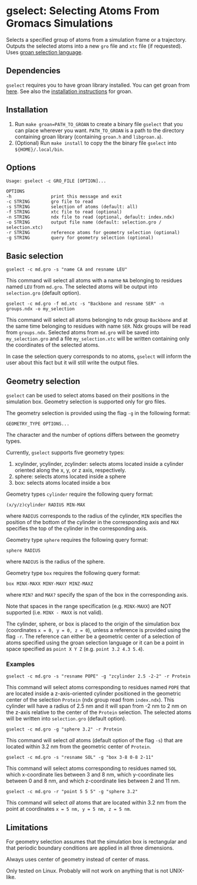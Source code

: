 # gselect: Selecting Atoms From Gromacs Simulations

Selects a specified group of atoms from a simulation frame or a trajectory. Outputs the selected atoms into a new `gro` file and `xtc` file (if requested). Uses [groan selection language](https://github.com/Ladme/groan#groan-selection-language).

## Dependencies

`gselect` requires you to have groan library installed. You can get groan from [here](https://github.com/Ladme/groan). See also the [installation instructions](https://github.com/Ladme/groan#installing) for groan.

## Installation

1) Run `make groan=PATH_TO_GROAN` to create a binary file `gselect` that you can place wherever you want. `PATH_TO_GROAN` is a path to the directory containing groan library (containing `groan.h` and `libgroan.a`).
2) (Optional) Run `make install` to copy the the binary file `gselect` into `${HOME}/.local/bin`.

## Options

```
Usage: gselect -c GRO_FILE [OPTION]...

OPTIONS
-h               print this message and exit
-c STRING        gro file to read
-s STRING        selection of atoms (default: all)
-f STRING        xtc file to read (optional)
-n STRING        ndx file to read (optional, default: index.ndx)
-o STRING        output file name (default: selection.gro / selection.xtc)
-r STRING        reference atoms for geometry selection (optional)
-g STRING        query for geometry selection (optional)
```

## Basic selection

```
gselect -c md.gro -s "name CA and resname LEU"
```
This command will select all atoms with a name `NA` belonging to residues named `LEU` from `md.gro`. The selected atoms will be output into `selection.gro` (default option).

```
gselect -c md.gro -f md.xtc -s "Backbone and resname SER" -n groups.ndx -o my_selection
```
This command will select all atoms belonging to ndx group `Backbone` and at the same time belonging to residues with name `SER`. Ndx groups will be read from `groups.ndx`. Selected atoms from `md.gro` will be saved into `my_selection.gro` and a file `my_selection.xtc` will be written containing only the coordinates of the selected atoms.

In case the selection query corresponds to no atoms, `gselect` will inform the user about this fact but it will still write the output files.

## Geometry selection

`gselect` can be used to select atoms based on their positions in the simulation box. Geometry selection is supported only for gro files.

The geometry selection is provided using the flag `-g` in the following format:
```
GEOMETRY_TYPE OPTIONS...
```
The character and the number of options differs between the geometry types.

Currently, `gselect` supports five geometry types:
1) xcylinder, ycylinder, zcylinder: selects atoms located inside a cylinder oriented along the x, y, or z axis, respectively.
2) sphere: selects atoms located inside a sphere
3) box: selects atoms located inside a box

Geometry types `cylinder` require the following query format:
```
(x/y/z)cylinder RADIUS MIN-MAX
```
where `RADIUS` corresponds to the radius of the cylinder, `MIN` specifies the position of the bottom of the cylinder in the corresponding axis and `MAX` specifies the top of the cylinder in the corresponding axis.

Geometry type `sphere` requires the following query format:
```
sphere RADIUS
```
where `RADIUS` is the radius of the sphere.

Geometry type `box` requires the following query format: 
```
box MINX-MAXX MINY-MAXY MINZ-MAXZ
```
where `MIN?` and `MAX?` specify the span of the box in the corresponding axis.

Note that spaces in the range specification (e.g. `MINX-MAXX`) are NOT supported (i.e. `MINX - MAXX` is not valid).

The cylinder, sphere, or box is placed to the origin of the simulation box (coordinates `x = 0, y = 0, z = 0`), unless a reference is provided using the flag `-r`. The reference can either be a geometric center of a selection of atoms specified using the groan selection language or it can be a point in space specified as `point X Y Z` (e.g. `point 3.2 4.3 5.4`).


### Examples
```
gselect -c md.gro -s "resname POPE" -g "zcylinder 2.5 -2-2" -r Protein
```
This command will select atoms corresponding to residues named `POPE` that are located inside a z-axis-oriented cylinder positioned in the geometric center of the selection `Protein` (ndx group read from `index.ndx`). This cylinder will have a radius of 2.5 nm and it will span from -2 nm to 2 nm on the z-axis relative to the center of the `Protein` selection. The selected atoms will be written into `selection.gro` (default option).

```
gselect -c md.gro -g "sphere 3.2" -r Protein
```
This command will select _all_ atoms (default option of the flag `-s`) that are located within 3.2 nm from the geometric center of `Protein`.

```
gselect -c md.gro -s "resname SOL" -g "box 3-8 0-8 2-11"
```
This command will select atoms corresponding to residues named `SOL` which x-coordinate lies between 3 and 8 nm, which y-coordinate lies between 0 and 8 nm, and which z-coordinate lies between 2 and 11 nm.

```
gselect -c md.gro -r "point 5 5 5" -g "sphere 3.2"
```
This command will select _all_ atoms that are located within 3.2 nm from the point at coordinates `x = 5 nm, y = 5 nm, z = 5 nm`.

## Limitations

For geometry selection assumes that the simulation box is rectangular and that periodic boundary conditions are applied in all three dimensions.

Always uses center of geometry instead of center of mass.

Only tested on Linux. Probably will not work on anything that is not UNIX-like.
